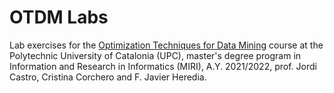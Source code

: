 # OTDM Labs
Lab exercises for the [Optimization Techniques for Data Mining](https://www.fib.upc.edu/en/studies/masters/master-innovation-and-research-informatics/curriculum/syllabus/OTDM-MIRI) course at the Polytechnic University of Catalonia (UPC),  master's degree program in Information and Research in Informatics (MIRI), A.Y. 2021/2022, prof. Jordi Castro, Cristina Corchero and F. Javier Heredia. 
